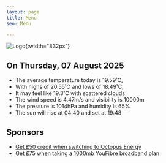 ```yaml
---
layout: page
title: Menu
seo: Menu

---
```


![Logo](/images/logo.jpg){:width="832px"}

<!-- weather_marker starts -->
## On Thursday, 07 August 2025

- The average temperature today is 19.59˚C,
- With highs of 20.55˚C and lows of 18.49˚C,
- It may feel like 19.3˚C with scattered clouds
- The wind speed is 4.47m/s and visibility is 10000m
- The pressure is 1014hPa and humidity is 65%
- The sun will rise at 04:40 and set at 19:48

<!-- weather_marker ends -->

## Sponsors

- [Get £50 credit when switching to Octopus Energy](https://bit.ly/3oD1nnS)
- [Get £75 when taking a 1000mb YouFibre broadband plan](https://aklam.io/91zWhU?)
